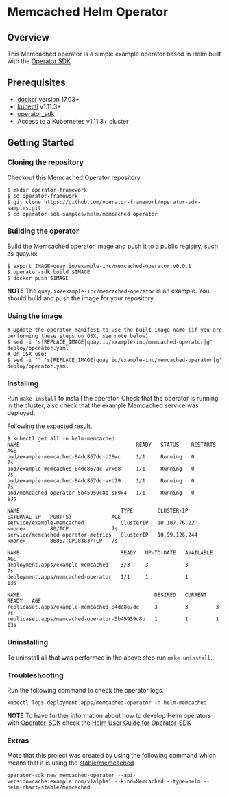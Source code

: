 # Memcached Helm Operator

## Overview

This Memcached operator is a simple example operator based in Helm built with the [Operator SDK][operator_sdk].

## Prerequisites

- [docker][docker_tool] version 17.03+
- [kubectl][kubectl_tool] v1.11.3+
- [operator_sdk][operator_install]
- Access to a Kubernetes v1.11.3+ cluster

## Getting Started

### Cloning the repository

Checkout this Memcached Operator repository

```
$ mkdir operator-framework
$ cd operator-framework
$ git clone https://github.com/operator-framework/operator-sdk-samples.git
$ cd operator-sdk-samples/helm/memcached-operator
```

### Building the operator

Build the Memcached operator image and push it to a public registry, such as quay.io:

```
$ export IMAGE=quay.io/example-inc/memcached-operator:v0.0.1
$ operator-sdk build $IMAGE
$ docker push $IMAGE
```

**NOTE** The `quay.io/example-inc/memcached-operator` is an example. You should build and push the image for your repository. 

### Using the image

```
# Update the operator manifest to use the built image name (if you are performing these steps on OSX, see note below)
$ sed -i 's|REPLACE_IMAGE|quay.io/example-inc/memcached-operator|g' deploy/operator.yaml
# On OSX use:
$ sed -i "" 's|REPLACE_IMAGE|quay.io/example-inc/memcached-operator|g' deploy/operator.yaml
```

### Installing

Run `make install` to install the operator. Check that the operator is running in the cluster, also check that the example Memcached service was deployed.

Following the expected result. 

```shell
$ kubectl get all -n helm-memcached
NAME                                      READY   STATUS    RESTARTS   AGE
pod/example-memcached-84dc867dc-b28wc     1/1     Running   0          7s
pod/example-memcached-84dc867dc-vrxd8     1/1     Running   0          7s
pod/example-memcached-84dc867dc-vvb29     1/1     Running   0          7s
pod/memcached-operator-5b45959c8b-sx9x4   1/1     Running   0          13s

NAME                                 TYPE        CLUSTER-IP      EXTERNAL-IP   PORT(S)             AGE
service/example-memcached            ClusterIP   10.107.76.22    <none>        80/TCP              7s
service/memcached-operator-metrics   ClusterIP   10.99.126.244   <none>        8686/TCP,8383/TCP   7s

NAME                                 READY   UP-TO-DATE   AVAILABLE   AGE
deployment.apps/example-memcached    3/3     3            3           7s
deployment.apps/memcached-operator   1/1     1            1           13s

NAME                                            DESIRED   CURRENT   READY   AGE
replicaset.apps/example-memcached-84dc867dc     3         3         3       7s
replicaset.apps/memcached-operator-5b45959c8b   1         1         1       13s
```

### Uninstalling 

To uninstall all that was performed in the above step run `make uninstall`.

### Troubleshooting

Run the following command to check the operator logs. 

```shell
kubectl logs deployment.apps/memcached-operator -n helm-memcached
```

**NOTE** To have further information about how to develop Helm operators with [Operator-SDK][operator_sdk] check the [Helm User Guide for Operator-SDK][helm_guide]

### Extras

Mote that this project was created by using the following command which means that it is using the [stable/memcached][stable/memcached]

```shell
operator-sdk new memcached-operator --api-version=cache.example.com/v1alpha1 --kind=Memcached --type=helm --helm-chart=stable/memcached
```

[kubectl_tool]: https://kubernetes.io/docs/tasks/tools/install-kubectl/
[docker_tool]: https://docs.docker.com/install/
[operator_sdk]: https://github.com/operator-framework/operator-sdk
[operator_install]: https://github.com/operator-framework/operator-sdk/blob/master/doc/user/install-operator-sdk.md
[helm_guide]: https://github.com/operator-framework/operator-sdk/blob/master/doc/helm/user-guide.md
[stable/memcached]: https://github.com/helm/charts/tree/master/stable/memcached